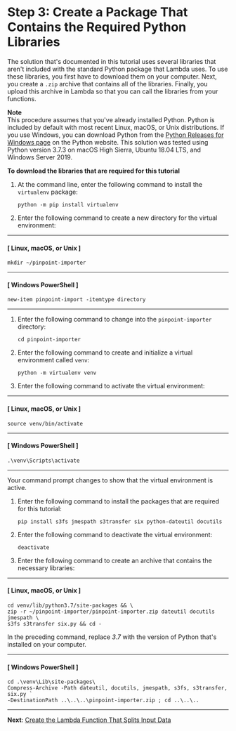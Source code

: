 # Step 3: Create a Package That Contains the Required Python Libraries<a name="tutorials-importing-data-create-python-package"></a>

The solution that's documented in this tutorial uses several libraries that aren't included with the standard Python package that Lambda uses\. To use these libraries, you first have to download them on your computer\. Next, you create a `.zip` archive that contains all of the libraries\. Finally, you upload this archive in Lambda so that you can call the libraries from your functions\.

**Note**  
This procedure assumes that you've already installed Python\. Python is included by default with most recent Linux, macOS, or Unix distributions\. If you use Windows, you can download Python from the [Python Releases for Windows page](https://www.python.org/downloads/windows/) on the Python website\. This solution was tested using Python version 3\.7\.3 on macOS High Sierra, Ubuntu 18\.04 LTS, and Windows Server 2019\.

**To download the libraries that are required for this tutorial**

1. At the command line, enter the following command to install the `virtualenv` package:

   ```
   python -m pip install virtualenv
   ```

1. Enter the following command to create a new directory for the virtual environment:

------
#### [ Linux, macOS, or Unix ]

   ```
   mkdir ~/pinpoint-importer
   ```

------
#### [ Windows PowerShell ]

   ```
   new-item pinpoint-import -itemtype directory
   ```

------

1. Enter the following command to change into the `pinpoint-importer` directory:

   ```
   cd pinpoint-importer
   ```

1. Enter the following command to create and initialize a virtual environment called `venv`:

   ```
   python -m virtualenv venv
   ```

1. Enter the following command to activate the virtual environment: 

------
#### [ Linux, macOS, or Unix ]

   ```
   source venv/bin/activate
   ```

------
#### [ Windows PowerShell ]

   ```
   .\venv\Scripts\activate
   ```

------

   Your command prompt changes to show that the virtual environment is active\.

1. Enter the following command to install the packages that are required for this tutorial:

   ```
   pip install s3fs jmespath s3transfer six python-dateutil docutils
   ```

1. Enter the following command to deactivate the virtual environment:

   ```
   deactivate
   ```

1. Enter the following command to create an archive that contains the necessary libraries:

------
#### [ Linux, macOS, or Unix ]

   ```
   cd venv/lib/python3.7/site-packages && \
   zip -r ~/pinpoint-importer/pinpoint-importer.zip dateutil docutils jmespath \
   s3fs s3transfer six.py && cd -
   ```

   In the preceding command, replace *3\.7* with the version of Python that's installed on your computer\.

------
#### [ Windows PowerShell ]

   ```
   cd .\venv\Lib\site-packages\
   Compress-Archive -Path dateutil, docutils, jmespath, s3fs, s3transfer, six.py `
   -DestinationPath ..\..\..\pinpoint-importer.zip ; cd ..\..\..
   ```

------

**Next**: [Create the Lambda Function That Splits Input Data](tutorials-importing-data-lambda-function-input-split.md)